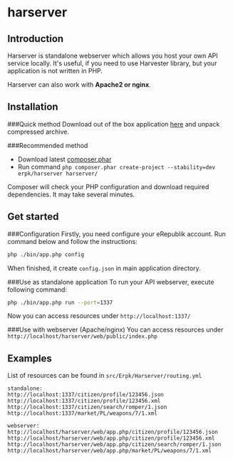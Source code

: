 harserver
=========

Introduction
------------
Harserver is standalone webserver which allows you host your own API service locally. It's useful, if you need to use Harvester library, but your application is not written in PHP.

Harserver can also work with **Apache2 or nginx**.

Installation
-----------
###Quick method
Download out of the box application [here](http://dev.erpk.org/downloads) and unpack compressed archive.

###Recommended method
* Download latest [composer.phar](http://getcomposer.org/)
* Run command ```php composer.phar create-project --stability=dev erpk/harserver harserver/```

Composer will check your PHP configuration and download required dependencies. It may take several minutes.

Get started
-----------
###Configuration
Firstly, you need configure your eRepublik account.
Run command below and follow the instructions:
```bash
php ./bin/app.php config
```
When finished, it create `config.json` in main application directory.

###Use as standalone application
To run your API webserver, execute following command:
```bash
php ./bin/app.php run --port=1337
```

Now you can access resources under `http://localhost:1337/`

###Use with webserver (Apache/nginx)
You can access resources under `http://localhost/harserver/web/public/index.php`

Examples
--------
List of resources can be found in `src/Erpk/Harserver/routing.yml`
```
standalone:
http://localhost:1337/citizen/profile/123456.json
http://localhost:1337/citizen/profile/123456.xml
http://localhost:1337/citizen/search/romper/1.json
http://localhost:1337/market/PL/weapons/7/1.xml

webserver:
http://localhost/harserver/web/app.php/citizen/profile/123456.json
http://localhost/harserver/web/app.php/citizen/profile/123456.xml
http://localhost/harserver/web/app.php/citizen/search/romper/1.json
http://localhost/harserver/web/app.php/market/PL/weapons/7/1.xml
```
